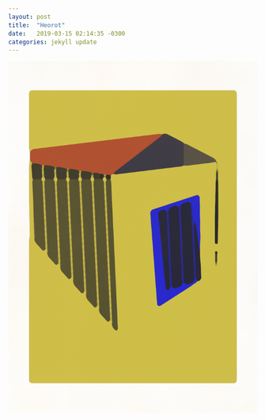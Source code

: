 ```yaml
---
layout: post
title:  "Heorot"
date:   2019-03-15 02:14:35 -0300
categories: jekyll update
---
```

<img src="_assets/_img/home.png" style="text-align:center">
